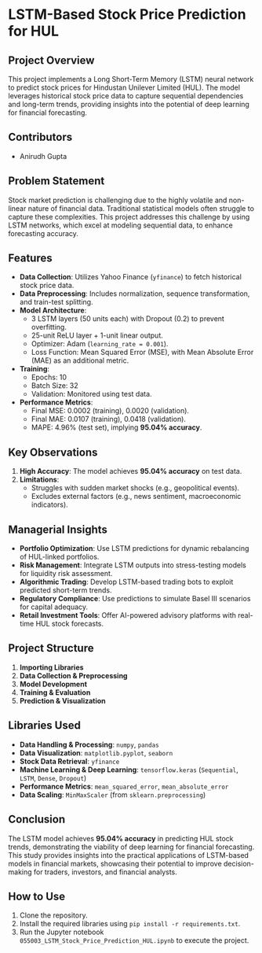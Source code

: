 # LSTM-Based Stock Price Prediction for HUL

## Project Overview
This project implements a Long Short-Term Memory (LSTM) neural network to predict stock prices for Hindustan Unilever Limited (HUL). The model leverages historical stock price data to capture sequential dependencies and long-term trends, providing insights into the potential of deep learning for financial forecasting.

## Contributors
- Anirudh Gupta
  
## Problem Statement
Stock market prediction is challenging due to the highly volatile and non-linear nature of financial data. Traditional statistical models often struggle to capture these complexities. This project addresses this challenge by using LSTM networks, which excel at modeling sequential data, to enhance forecasting accuracy.

## Features
- **Data Collection**: Utilizes Yahoo Finance (`yfinance`) to fetch historical stock price data.
- **Data Preprocessing**: Includes normalization, sequence transformation, and train-test splitting.
- **Model Architecture**: 
  - 3 LSTM layers (50 units each) with Dropout (0.2) to prevent overfitting.
  - 25-unit ReLU layer + 1-unit linear output.
  - Optimizer: Adam (`learning_rate = 0.001`).
  - Loss Function: Mean Squared Error (MSE), with Mean Absolute Error (MAE) as an additional metric.
- **Training**: 
  - Epochs: 10
  - Batch Size: 32
  - Validation: Monitored using test data.
- **Performance Metrics**:
  - Final MSE: 0.0002 (training), 0.0020 (validation).
  - Final MAE: 0.0107 (training), 0.0418 (validation).
  - MAPE: 4.96% (test set), implying **95.04% accuracy**.

## Key Observations
1. **High Accuracy**: The model achieves **95.04% accuracy** on test data.
2. **Limitations**:
   - Struggles with sudden market shocks (e.g., geopolitical events).
   - Excludes external factors (e.g., news sentiment, macroeconomic indicators).

## Managerial Insights
- **Portfolio Optimization**: Use LSTM predictions for dynamic rebalancing of HUL-linked portfolios.
- **Risk Management**: Integrate LSTM outputs into stress-testing models for liquidity risk assessment.
- **Algorithmic Trading**: Develop LSTM-based trading bots to exploit predicted short-term trends.
- **Regulatory Compliance**: Use predictions to simulate Basel III scenarios for capital adequacy.
- **Retail Investment Tools**: Offer AI-powered advisory platforms with real-time HUL stock forecasts.

## Project Structure
1. **Importing Libraries**
2. **Data Collection & Preprocessing**
3. **Model Development**
4. **Training & Evaluation**
5. **Prediction & Visualization**

## Libraries Used
- **Data Handling & Processing**: `numpy`, `pandas`
- **Data Visualization**: `matplotlib.pyplot`, `seaborn`
- **Stock Data Retrieval**: `yfinance`
- **Machine Learning & Deep Learning**: `tensorflow.keras` (`Sequential`, `LSTM`, `Dense`, `Dropout`)
- **Performance Metrics**: `mean_squared_error`, `mean_absolute_error`
- **Data Scaling**: `MinMaxScaler` (from `sklearn.preprocessing`)

## Conclusion
The LSTM model achieves **95.04% accuracy** in predicting HUL stock trends, demonstrating the viability of deep learning for financial forecasting. This study provides insights into the practical applications of LSTM-based models in financial markets, showcasing their potential to improve decision-making for traders, investors, and financial analysts.

## How to Use
1. Clone the repository.
2. Install the required libraries using `pip install -r requirements.txt`.
3. Run the Jupyter notebook `055003_LSTM_Stock_Price_Prediction_HUL.ipynb` to execute the project.


